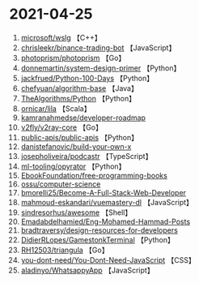 # 2021-04-25

1. [microsoft/wslg](https://github.com/microsoft/wslg) 【C++】
2. [chrisleekr/binance-trading-bot](https://github.com/chrisleekr/binance-trading-bot) 【JavaScript】
3. [photoprism/photoprism](https://github.com/photoprism/photoprism) 【Go】
4. [donnemartin/system-design-primer](https://github.com/donnemartin/system-design-primer) 【Python】
5. [jackfrued/Python-100-Days](https://github.com/jackfrued/Python-100-Days) 【Python】
6. [chefyuan/algorithm-base](https://github.com/chefyuan/algorithm-base) 【Java】
7. [TheAlgorithms/Python](https://github.com/TheAlgorithms/Python) 【Python】
8. [ornicar/lila](https://github.com/ornicar/lila) 【Scala】
9. [kamranahmedse/developer-roadmap](https://github.com/kamranahmedse/developer-roadmap) 
10. [v2fly/v2ray-core](https://github.com/v2fly/v2ray-core) 【Go】
11. [public-apis/public-apis](https://github.com/public-apis/public-apis) 【Python】
12. [danistefanovic/build-your-own-x](https://github.com/danistefanovic/build-your-own-x) 
13. [josepholiveira/podcastr](https://github.com/josepholiveira/podcastr) 【TypeScript】
14. [ml-tooling/opyrator](https://github.com/ml-tooling/opyrator) 【Python】
15. [EbookFoundation/free-programming-books](https://github.com/EbookFoundation/free-programming-books) 
16. [ossu/computer-science](https://github.com/ossu/computer-science) 
17. [bmorelli25/Become-A-Full-Stack-Web-Developer](https://github.com/bmorelli25/Become-A-Full-Stack-Web-Developer) 
18. [mahmoud-eskandari/vuemastery-dl](https://github.com/mahmoud-eskandari/vuemastery-dl) 【JavaScript】
19. [sindresorhus/awesome](https://github.com/sindresorhus/awesome) 【Shell】
20. [Emadabdelhamied/Eng-Mohamed-Hammad-Posts](https://github.com/Emadabdelhamied/Eng-Mohamed-Hammad-Posts) 
21. [bradtraversy/design-resources-for-developers](https://github.com/bradtraversy/design-resources-for-developers) 
22. [DidierRLopes/GamestonkTerminal](https://github.com/DidierRLopes/GamestonkTerminal) 【Python】
23. [RH12503/triangula](https://github.com/RH12503/triangula) 【Go】
24. [you-dont-need/You-Dont-Need-JavaScript](https://github.com/you-dont-need/You-Dont-Need-JavaScript) 【CSS】
25. [aladinyo/WhatsappyApp](https://github.com/aladinyo/WhatsappyApp) 【JavaScript】
